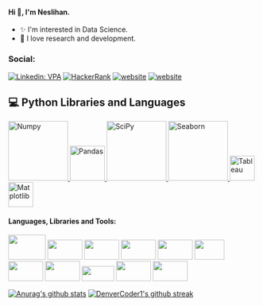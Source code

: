 #### Hi 👋, I'm Neslihan.

  - ✨ I'm interested in Data Science. 
  - 🌱 I love research and development.

### Social:
[![Linkedin: VPA](https://img.shields.io/badge/linkedin-%230077B5.svg?&style=for-the-badge&logo=linkedin&logoColor=white)]( https://www.linkedin.com/in/neslihan-yetik/)
[<img alt="HackerRank" src="https://img.shields.io/badge/-Hackerrank-2EC866?style=for-the-badge&logo=HackerRank&logoColor=white"/>](https://www.hackerrank.com/neslihanyetik)
[![website](https://img.shields.io/badge/gmail-f1f2f6.svg?&style=for-the-badge&logo=gmail&logoColor=red)](mailto:neslihanyetik5@gmail.com)
[![website](https://img.shields.io/badge/%20-medium-black?&style=for-the-badge&logoColor=white)](https://medium.com/@neslihanyetik5)

## 💻 Python Libraries and Languages 


<a href="#" target="_blank"> <img src="https://numpy.org/doc/stable/_static/numpylogo.svg" alt="Numpy" width="120"/> </a>
<a href="#" target="_blank"> <img src="https://upload.wikimedia.org/wikipedia/commons/thumb/e/ed/Pandas_logo.svg/2560px-Pandas_logo.svg.png" alt="Pandas" height="70"/> </a>
<a href="#" target="_blank"> <img src="https://www.scipy.org/_static/logo.png" alt="SciPy" width="120"/> </a>
<a href="#" target="_blank"> <img src="https://seaborn.pydata.org/_static/logo-wide-lightbg.svg" alt="Seaborn" width="120"/> </a>
<a href="#" target="_blank"> <img src="https://www.tableau.com/sites/default/files/pages/tableaulogo_highres.png" alt="Tableau" height="50"/> </a>
<a href="#" target="_blank"> <img src="https://matplotlib.org/stable/_static/logo2_compressed.svg" alt="Matplotlib" height="50"/> </a>






#### Languages, Libraries and Tools:

<img
src="https://static.wixstatic.com/media/e16c6a_3ad31c0baa1d45e88d15b1f9ed24b576~mv2.png/v1/fit/w_400%2Ch_232%2Cal_c/file.png" width="75" height="50"
/>
<img
src="https://www.janmeppe.com/assets/2019-12-24-matplotlib/matplotlib.jpg" width="70" height="40"
/>
<img
src="https://encrypted-tbn0.gstatic.com/images?q=tbn:ANd9GcTSx7IOH3PCdi4foU4pJ0qAQxVPRvFXieYFJNAKjAz1gnPsaHr_NhW9gY2Zl8L7c-Y_hJ8&usqp=CAU" width="70" height="40"
/>
<img
src="https://numfocus.org/wp-content/uploads/2016/07/pandas-logo-300.png" width="70" height="40"
/>
<img
src="https://user-images.githubusercontent.com/67586773/105040771-43887300-5a88-11eb-9f01-bee100b9ef22.png" width="70" height="40"
/>
<img
src="https://banner2.cleanpng.com/20181109/pi/kisspng-logo-image-python-font-product-spread-networks-and-seaborn-team-up-to-provide-sea-5be5f5e0aa1a53.8473640515417973446968.jpg" width="60" height="40"
/>
<img
src="https://bids.berkeley.edu/sites/default/files/styles/250x140/public/projects/scipy_logo_450x254.png?itok=iYqgsiQs" width="70" height="40"
/>
<img
src="https://www.vectorlogo.zone/logos/plot_ly/plot_ly-official.svg" width="70" height="40"
/>
<img
src="https://vistapointe.net/images/python-wallpaper-3.jpg" width="65" height="30"
/>
<img
src="https://brandslogos.com/wp-content/uploads/images/large/microsoft-sql-server-logo-black-and-white.png" width="70" height="40"
/>
<img
src="https://aptgadget.com/wp-content/uploads/2018/10/jira-alternatives-1024x501.png" width="70" height="40"
/>


[![Anurag's github stats](https://github-readme-stats.vercel.app/api?username=neslihanyetik&theme=white-black)](https://github.com/anuraghazra/github-readme-stats)
[![DenverCoder1's github streak](https://github-readme-streak-stats.herokuapp.com/?user=neslihanyetik&theme=white-black)](https://github.com/DenverCoder1/github-readme-streak-stats)
 
 

<!--

![](https://komarev.com/ghpvc/?username=your-github-neslihanyetik&color=ff69b4)


**neslihanyetik/neslihanyetik** is a ✨ _special_ ✨ repository because its `README.md` (this file) appears on your GitHub profile.

![](https://komarev.com/ghpvc/?username=your-github-neslihanyetik&color=lightgrey)


Here are some ideas to get you started:

- 🔭 I’m currently working on ...
- 🌱 I’m currently learning ...
- 👯 I’m looking to collaborate on ...
- 🤔 I’m looking for help with ...
- 💬 Ask me about ...
- 📫 How to reach me: ...
- 😄 Pronouns: ...
- ⚡ Fun fact: ...
- [![Ryo-ma's github trophy](https://github-profile-trophy.vercel.app/?username=neslihanyetik&row=1)](https://github.com/ryo-ma/github-profile-trophy)

- [![Naereen's top languages](https://github-readme-stats.vercel.app/api/top-langs/?username=neslihanyetik&theme=white-black)](https://github.com/anuraghazra/github-readme-stats)

-->
